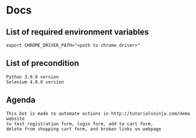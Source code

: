 # Docs


## List of required environment variables

```
export CHROME_DRIVER_PATH="<path to chrome driver>"
```

## List of precondition

```
Python 3.9.8 version
Selenium 4.0.0 version
```

## Agenda

```
This bot is made to automate actions in http://tutorialsninja.com/demo website 
to test registration form, login form, add to cart form,
delete from shopping cart form, and broken links on webpage
```